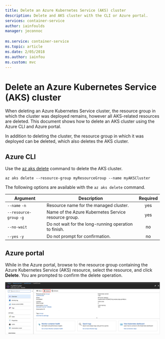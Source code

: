 ```yaml
---
title: Delete an Azure Kubernetes Service (AKS) cluster
description: Delete and AKS cluster with the CLI or Azure portal.
services: container-service
author: iainfoulds
manager: jeconnoc

ms.service: container-service
ms.topic: article
ms.date: 2/05/2018
ms.author: iainfou
ms.custom: mvc
---
```


# Delete an Azure Kubernetes Service (AKS) cluster

When deleting an Azure Kubernetes Service cluster, the resource group in which the cluster was deployed remains, however all AKS-related resources are deleted. This document shows how to delete an AKS cluster using the Azure CLI and Azure portal.

In addition to deleting the cluster, the resource group in which it was deployed can be deleted, which also deletes the AKS cluster.

## Azure CLI

Use the [az aks delete][az-aks-delete] command to delete the AKS cluster.

```azurecli-interactive
az aks delete --resource-group myResourceGroup --name myAKSCluster
```

The following options are available with the `az aks delete` command.

| Argument | Description | Required |
|---|---|:---:|
| `--name` `-n` | Resource name for the managed cluster. | yes |
| `--resource-group` `-g` | Name of the Azure Kubernetes Service resource group. | yes |
| `--no-wait` | Do not wait for the long-running operation to finish. | no |
| `--yes` `-y` | Do not prompt for confirmation. | no |

## Azure portal

While in the Azure portal, browse to the resource group containing the Azure Kubernetes Service (AKS) resource, select the resource, and click **Delete**. You are prompted to confirm the delete operation.

![Delete AKS cluster portal](media/container-service-delete-cluster/delete-aks-portal.png)

<!-- LINKS - internal -->
[az-aks-delete]: /cli/azure/aks?view=azure-cli-latest#az_aks_delete